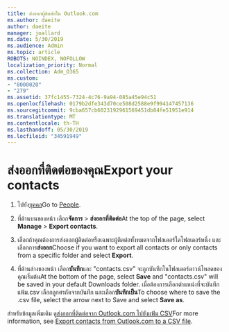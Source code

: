 ```yaml
---
title: ส่งออกผู้ติดต่อใน Outlook.com
ms.author: daeite
author: daeite
manager: joallard
ms.date: 5/30/2019
ms.audience: Admin
ms.topic: article
ROBOTS: NOINDEX, NOFOLLOW
localization_priority: Normal
ms.collection: Adm_O365
ms.custom:
- "8000020"
- "279"
ms.assetid: 37fc1455-7324-4c76-9a94-085a45e94c51
ms.openlocfilehash: 0179b2dfe343d70ce508d2588e9f994147457136
ms.sourcegitcommit: 9cba657cb6023192961569451db84fe51951e914
ms.translationtype: MT
ms.contentlocale: th-TH
ms.lasthandoff: 05/30/2019
ms.locfileid: "34591949"
---
```

# <a name="export-your-contacts"></a><span data-ttu-id="e066e-102">ส่งออกที่ติดต่อของคุณ</span><span class="sxs-lookup"><span data-stu-id="e066e-102">Export your contacts</span></span>

1. <span data-ttu-id="e066e-103">ไปยัง[บุคคล](https://outlook.live.com/people/)</span><span class="sxs-lookup"><span data-stu-id="e066e-103">Go to [People](https://outlook.live.com/people/).</span></span>

2. <span data-ttu-id="e066e-104">ที่ด้านบนของหน้า เลือก**จัดการ** \> **ส่งออกที่ติดต่อ**</span><span class="sxs-lookup"><span data-stu-id="e066e-104">At the top of the page, select **Manage** \> **Export contacts**.</span></span>

3. <span data-ttu-id="e066e-105">เลือกถ้าคุณต้องการส่งออกผู้ติดต่อหรือเฉพาะผู้ติดต่อทั้งหมดจากโฟลเดอร์ใดโฟลเดอร์หนึ่ง และเลือกการ**ส่งออก**</span><span class="sxs-lookup"><span data-stu-id="e066e-105">Choose if you want to export all contacts or only contacts from a specific folder and select **Export**.</span></span>

4. <span data-ttu-id="e066e-106">ที่ด้านล่างของหน้า เลือก**บันทึก**และ "contacts.csv" จะถูกบันทึกในโฟลเดอร์ดาวน์โหลดของคุณเริ่มต้น</span><span class="sxs-lookup"><span data-stu-id="e066e-106">At the bottom of the page, select **Save** and "contacts.csv" will be saved in your default Downloads folder.</span></span> <span data-ttu-id="e066e-107">เมื่อต้องการเลือกตำแหน่งที่จะบันทึกแฟ้ม.csv เลือกลูกศรถัดจากบันทึก และเลือก**บันทึกเป็น**</span><span class="sxs-lookup"><span data-stu-id="e066e-107">To choose where to save the .csv file, select the arrow next to Save and select **Save as**.</span></span>

<span data-ttu-id="e066e-108">สำหรับข้อมูลเพิ่มเติม ดู[ส่งออกที่ติดต่อจาก Outlook.com ไปยังแฟ้ม CSV](https://go.microsoft.com/fwlink/p/?linkid=873137)</span><span class="sxs-lookup"><span data-stu-id="e066e-108">For more information, see [Export contacts from Outlook.com to a CSV file](https://go.microsoft.com/fwlink/p/?linkid=873137).</span></span>
